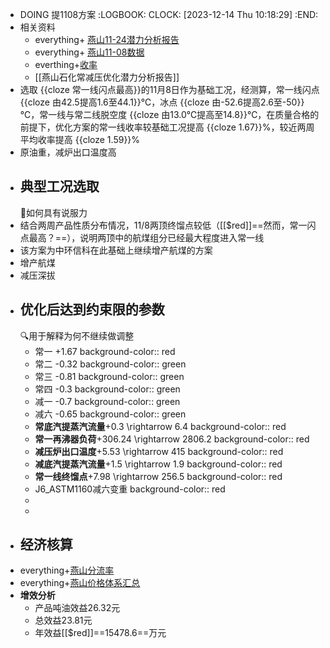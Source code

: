 - DOING 提1108方案
  :LOGBOOK:
  CLOCK: [2023-12-14 Thu 10:18:29]
  :END:
- 相关资料
	- everything+ [燕山11-24潜力分析报告](file:///D:/WeChat/WeChat%20Files/wxid_7f3f2f3fo74k22/FileStorage/File/2023-12/%E7%87%95%E5%B1%B1%E7%9F%B3%E5%8C%96%E5%B8%B8%E5%87%8F%E5%8E%8B%E4%BC%98%E5%8C%96%E6%BD%9C%E5%8A%9B%E5%88%86%E6%9E%90%E6%8A%A5%E5%91%8A11-24.docx)
	- everything+ [燕山11-08数据](file:///D:/WeChat/WeChat%20Files/wxid_7f3f2f3fo74k22/FileStorage/File/2023-12/YanshanResultSummary(2023_11_08_18_58).xlsx)
	- everthing+[收率](es://收率)
	- [[燕山石化常减压优化潜力分析报告]]
- 选取 {{cloze 常一线闪点最高}}的11月8日作为基础工况，经测算，常一线闪点 {{cloze 由42.5提高1.6至44.1}}℃，冰点 {{cloze 由-52.6提高2.6至-50}}℃，常一线与常二线脱空度 {{cloze 由13.0℃提高至14.8}}℃，在质量合格的前提下，优化方案的常一线收率较基础工况提高 {{cloze 1.67}}%，较近两周平均收率提高 {{cloze 1.59}}%
- 原油重，减炉出口温度高
- ## 典型工况选取
  🚩如何具有说服力
- 结合两周产品性质分布情况，11/8两顶终馏点较低（[[$red]]==然而，常一闪点最高？==），说明两顶中的航煤组分已经最大程度进入常一线
- 该方案为中环信科在此基础上继续增产航煤的方案
- 增产航煤
- 减压深拔
- ## 优化后达到约束限的参数
  🔍用于解释为何不继续做调整
	- 常一 +1.67
	  background-color:: red
	- 常二 -0.32
	  background-color:: green
	- 常三 -0.81
	  background-color:: green
	- 常四 -0.3
	  background-color:: green
	- 减一 -0.7
	  background-color:: green
	- 减六 -0.65
	  background-color:: green
	- **常底汽提蒸汽流量**+0.3 \rightarrow 6.4
	  background-color:: red
	- **常一再沸器负荷**+306.24 \rightarrow 2806.2
	  background-color:: red
	- **减压炉出口温度**+5.53 \rightarrow 415
	  background-color:: red
	- **减底汽提蒸汽流量**+1.5 \rightarrow 1.9
	  background-color:: red
	- **常一线终馏点**+7.98 \rightarrow 256.5
	  background-color:: red
	- J6_ASTM1160减六变重
	  background-color:: red
	-
	-
- ## 经济核算
- everything+[燕山分流率](file:///C:/Users/13359/Desktop/%E5%89%AF%E6%9C%ACYanshanResultSummary(%E5%88%86%E6%B5%81%E7%8E%87)(%E9%BB%84%E8%8B%A5%E6%99%A8).xlsx)
- everything+[燕山价格体系汇总](file:///C:/Users/13359/Desktop/%E9%BB%84%E8%8B%A5%E6%99%A8-11.08%E4%BB%B7%E6%A0%BC%E4%BD%93%E7%B3%BB%E6%B1%87%E6%80%BB.xlsx)
- **增效分析**
	- 产品吨油效益26.32元
	- 总效益23.81元
	- 年效益[[$red]]==15478.6==万元